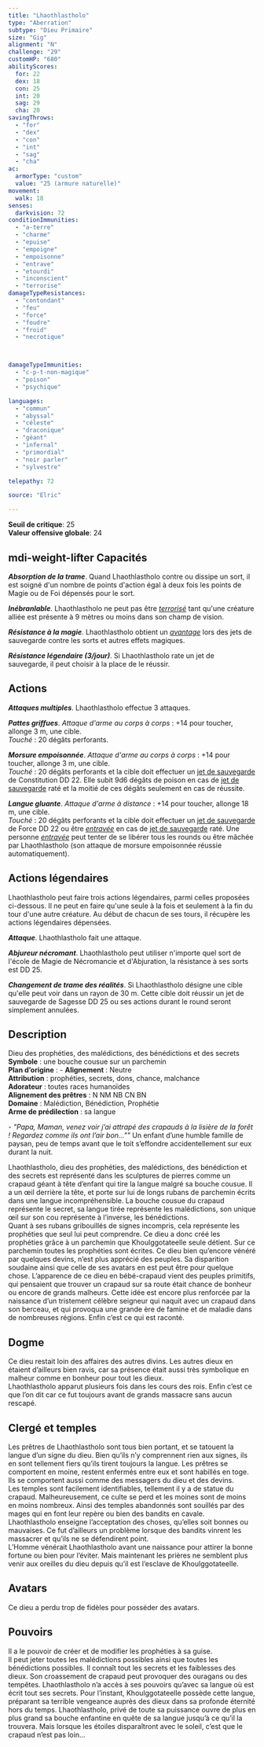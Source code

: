 ```yaml
---
title: "Lhaothlastholo"
type: "Aberration"
subtype: "Dieu Primaire"
size: "Gig"
alignment: "N"
challenge: "29"
customHP: "680"
abilityScores:
  for: 22
  dex: 18
  con: 25
  int: 20
  sag: 29
  cha: 20
savingThrows:
  - "for"
  - "dex"
  - "con"
  - "int"
  - "sag"
  - "cha"
ac:
  armorType: "custom"
  value: "25 (armure naturelle)"
movement:
  walk: 18
senses:
  darkvision: 72
conditionImmunities:
  - "a-terre"
  - "charme"
  - "epuise"
  - "empoigne"
  - "empoisonne"
  - "entrave"
  - "etourdi"
  - "inconscient"
  - "terrorise"
damageTypeResistances:
  - "contondant"
  - "feu"
  - "force"
  - "foudre"
  - "froid"
  - "necrotique"



damageTypeImmunities:
  - "c-p-t-non-magique"
  - "poison"
  - "psychique"

languages:
  - "commun"
  - "abyssal"
  - "céleste"
  - "draconique"
  - "géant"
  - "infernal"
  - "primordial"
  - "noir parler"
  - "sylvestre"

telepathy: 72

source: "Elric"

---
```

**Seuil de critique**: 25        
**Valeur offensive globale**: 24   
## <v-icon>mdi-weight-lifter</v-icon> Capacités
_**Absorption de la trame**_. Quand Lhaothlastholo contre ou dissipe un sort, il est soigné d'un nombre de points d'action égal à deux fois les points de Magie ou de Foi dépensés pour le sort.  

_**Inébranlable**_. Lhaothlastholo ne peut pas être [_terrorisé_](/gerer-la-sante-du-personnage/#terrorise) tant qu'une créature alliée est présente à 9 mètres ou moins dans son champ de vision.  

_**Résistance à la magie**_. Lhaothlastholo obtient un [_avantage_](/utiliser-les-caracteristiques/#avantage-et-desavantage) lors des jets de sauvegarde contre les sorts et autres effets magiques.  

_**Résistance légendaire (3/jour)**_. Si Lhaothlastholo rate un jet de sauvegarde, il peut choisir à la place de le réussir.

## Actions
_**Attaques multiples**_. Lhaothlastholo effectue 3 attaques.  

_**Pattes griffues**_. _Attaque d'arme au corps à corps_ : +14 pour toucher, allonge 3 m, une cible.  
_Touché_ : 20 dégâts perforants.

_**Morsure empoisonnée**_. _Attaque d'arme au corps à corps_ : +14 pour toucher, allonge 3 m, une cible.  
_Touché_ : 20 dégâts perforants et la cible doit effectuer un [jet de sauvegarde](/utiliser-les-caracteristiques/#jets-de-sauvegarde) de Constitution DD 22. Elle subit 9d6 dégâts de poison en cas de [jet de sauvegarde](/utiliser-les-caracteristiques/#jets-de-sauvegarde) raté et la moitié de ces dégâts seulement en cas de réussite.  

_**Langue gluante**_. _Attaque d'arme à distance_ : +14 pour toucher, allonge 18 m, une cible.  
_Touché_ : 20 dégâts perforants et la cible doit effectuer un [jet de sauvegarde](/utiliser-les-caracteristiques/#jets-de-sauvegarde) de Force DD 22 ou être [_entravée_](/gerer-la-sante-du-personnage/#entrave) en cas de [jet de sauvegarde](/utiliser-les-caracteristiques/#jets-de-sauvegarde) raté. Une personne [_entravée_](/gerer-la-sante-du-personnage/#entrave) peut tenter de se libérer tous les rounds ou être mâchée par Lhaothlastholo (son attaque de morsure empoisonnée réussie automatiquement).  


## Actions légendaires
Lhaothlastholo peut faire trois actions légendaires, parmi celles proposées ci-dessous. Il ne peut en faire qu'une seule à la fois et seulement à la fin du tour d'une autre créature. Au début de chacun de ses tours, il récupère les actions légendaires dépensées.

_**Attaque**_. Lhaothlastholo fait une attaque.

_**Abjureur nécromant**_. Lhaothlastholo peut utiliser n'importe quel sort de l'école de Magie de Nécromancie et d'Abjuration, la résistance à ses sorts est DD 25.

_**Changement de trame des réalités**_. Si Lhaothlastholo désigne une cible qu'elle peut voir dans un rayon de 30 m. Cette cible doit réussir un jet de sauvegarde de Sagesse DD 25 ou ses actions durant le round seront simplement annulées.  

## Description  
Dieu des prophéties, des malédictions, des bénédictions et des secrets  
**Symbole** : une bouche cousue sur un parchemin  
**Plan d’origine** : -
**Alignement** : Neutre  
**Attribution** : prophéties, secrets, dons, chance, malchance   
**Adorateur** : toutes races humanoïdes   
**Alignement des prêtres** : N NM NB CN BN  
**Domaine** : Malédiction, Bénédiction, Prophétie  
**Arme de prédilection** : sa langue   

*- "Papa, Maman, venez voir j’ai attrapé des crapauds à la lisière de la forêt ! Regardez
comme ils ont l’air bon…""*   Un enfant d’une humble famille de paysan, peu de temps avant que le toit s’effondre accidentellement sur eux durant la nuit.  

Lhaothlastholo, dieu des prophéties, des malédictions, des bénédiction et des secrets est représenté dans les sculptures de pierres comme un crapaud géant à tête d’enfant qui tire la langue malgré sa bouche cousue. Il a un œil derrière la tête, et porte sur lui de longs rubans de parchemin écrits dans une langue incompréhensible. La bouche cousue du crapaud représente le secret, sa langue tirée représente les malédictions, son unique œil sur son cou représente à l’inverse, les bénédictions.    
Quant à ses rubans gribouillés de signes incompris, cela représente les prophéties que seul lui peut comprendre. Ce dieu a donc créé les prophéties grâce à un parchemin que Khoulggotateelle seule détient. Sur ce parchemin toutes les prophéties sont écrites. Ce dieu bien qu’encore vénéré par quelques devins, n’est plus apprécié des peuples. Sa disparition soudaine ainsi que celle de ses avatars en est peut être pour quelque chose.
L’apparence de ce dieu en bébé-crapaud vient des peuples primitifs, qui pensaient que trouver un crapaud sur sa route était chance de bonheur ou encore de grands malheurs. Cette idée est encore plus renforcée par la naissance d’un tristement célèbre seigneur qui naquit avec un crapaud dans son berceau, et qui provoqua une grande ère de famine et de maladie dans de nombreuses régions. Enfin c’est ce qui est raconté.  


## Dogme  
Ce dieu restait loin des affaires des autres divins. Les autres dieux en étaient d’ailleurs bien ravis, car sa présence était aussi très symbolique en malheur comme en bonheur pour tout les dieux.  
Lhaothlastholo apparut plusieurs fois dans les cours des rois. Enfin c’est ce que l’on dit car ce fut toujours avant de grands massacre sans aucun rescapé.  

## Clergé et temples  
Les prêtres de Lhaothlastholo sont tous bien portant, et se tatouent la langue d’un signe du dieu. Bien qu’ils n’y comprennent rien aux signes, ils en sont tellement fiers qu’ils tirent toujours la langue. Les prêtres se comportent en moine, restent enfermés entre eux et sont habillés en toge. Ils se comportent aussi comme des messagers du dieu et des devins.  
Les temples sont facilement identifiables, tellement il y a de statue du crapaud. Malheureusement, ce culte se perd et les moines sont de moins en moins nombreux. Ainsi des temples abandonnés sont souillés par des mages qui en font leur repère ou bien des bandits en cavale.  
Lhaothlastholo enseigne l’acceptation des choses, qu’elles soit bonnes ou mauvaises. Ce fut d’ailleurs un problème lorsque des bandits vinrent les massacrer et qu’ils ne se défendirent point.  
L’Homme vénérait Lhaothlastholo avant une naissance pour attirer la bonne fortune ou bien pour l’éviter. Mais maintenant les prières ne semblent plus venir aux oreilles du dieu depuis qu’il est l’esclave de  Khoulggotateelle.  

## Avatars  
Ce dieu a perdu trop de fidèles pour posséder des avatars.  

## Pouvoirs  
Il a le pouvoir de créer et de modifier les prophéties à sa guise.  
Il peut jeter toutes les malédictions possibles ainsi que toutes les bénédictions possibles.
Il connaît tout les secrets et les faiblesses des dieux.
Son croassement de crapaud peut provoquer des ouragans ou des tempêtes.
Lhaothlastholo n’a accès à ses pouvoirs qu’avec sa langue où est écrit tout ses secrets. Pour l’instant, Khoulggotateelle possède cette langue, préparant sa terrible vengeance auprès des dieux dans sa profonde éternité hors du temps. Lhaothlastholo, privé de toute sa puissance ouvre de plus en plus grand sa bouche enfantine en quête de sa langue jusqu’à ce qu’il la trouvera. Mais lorsque les étoiles disparaîtront avec le soleil, c’est que le crapaud n’est pas loin...
